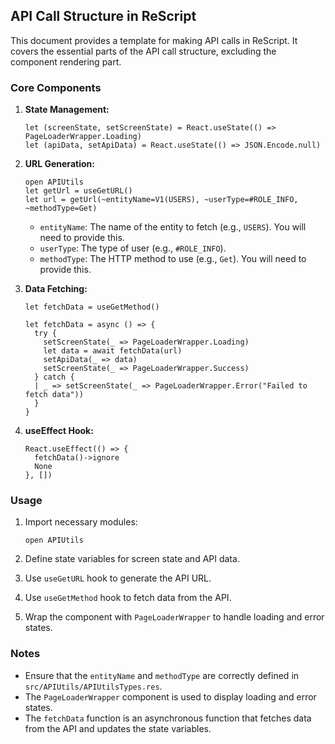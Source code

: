 ## API Call Structure in ReScript

This document provides a template for making API calls in ReScript. It covers the essential parts of the API call structure, excluding the component rendering part.

### Core Components

1.  **State Management:**

    ```rescript
    let (screenState, setScreenState) = React.useState(() => PageLoaderWrapper.Loading)
    let (apiData, setApiData) = React.useState(() => JSON.Encode.null)
    ```

2.  **URL Generation:**

    ```rescript
    open APIUtils
    let getUrl = useGetURL()
    let url = getUrl(~entityName=V1(USERS), ~userType=#ROLE_INFO, ~methodType=Get)
    ```

    - `entityName`: The name of the entity to fetch (e.g., `USERS`). You will need to provide this.
    - `userType`: The type of user (e.g., `#ROLE_INFO`).
    - `methodType`: The HTTP method to use (e.g., `Get`). You will need to provide this.

3.  **Data Fetching:**

    ```rescript
    let fetchData = useGetMethod()

    let fetchData = async () => {
      try {
        setScreenState(_ => PageLoaderWrapper.Loading)
        let data = await fetchData(url)
        setApiData(_ => data)
        setScreenState(_ => PageLoaderWrapper.Success)
      } catch {
      | _ => setScreenState(_ => PageLoaderWrapper.Error("Failed to fetch data"))
      }
    }
    ```

4.  **useEffect Hook:**

    ```rescript
    React.useEffect(() => {
      fetchData()->ignore
      None
    }, [])
    ```

### Usage

1.  Import necessary modules:

    ```rescript
    open APIUtils
    ```

2.  Define state variables for screen state and API data.
3.  Use `useGetURL` hook to generate the API URL.
4.  Use `useGetMethod` hook to fetch data from the API.
5.  Wrap the component with `PageLoaderWrapper` to handle loading and error states.

### Notes

- Ensure that the `entityName` and `methodType` are correctly defined in `src/APIUtils/APIUtilsTypes.res`.
- The `PageLoaderWrapper` component is used to display loading and error states.
- The `fetchData` function is an asynchronous function that fetches data from the API and updates the state variables.
